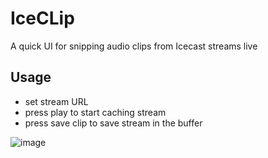 # IceCLip
A quick UI for snipping audio clips from Icecast streams live

## Usage
- set stream URL
- press play to start caching stream
- press save clip to save stream in the buffer

![image](https://github.com/ColinRoitt/iceclip/assets/9614541/e7cae9b8-e7a8-4efa-b4d4-7cbb047297d1)
